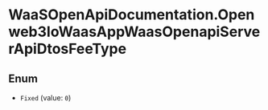 # WaaSOpenApiDocumentation.Openweb3IoWaasAppWaasOpenapiServerApiDtosFeeType

## Enum


* `Fixed` (value: `0`)



